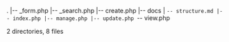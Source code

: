 .
|-- _form.php
|-- _search.php
|-- create.php
|-- docs
|   `-- structure.md
|-- index.php
|-- manage.php
|-- update.php
`-- view.php

2 directories, 8 files

